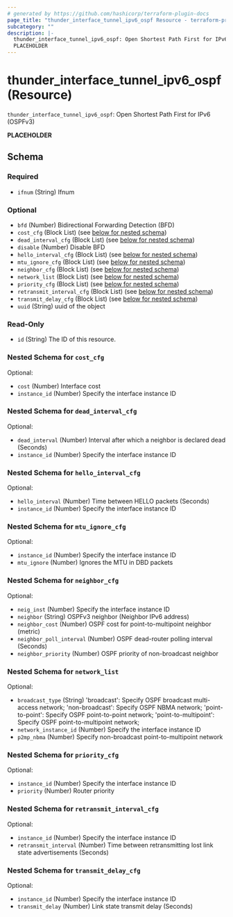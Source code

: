 ```yaml
---
# generated by https://github.com/hashicorp/terraform-plugin-docs
page_title: "thunder_interface_tunnel_ipv6_ospf Resource - terraform-provider-thunder"
subcategory: ""
description: |-
  thunder_interface_tunnel_ipv6_ospf: Open Shortest Path First for IPv6 (OSPFv3)
  PLACEHOLDER
---
```


# thunder_interface_tunnel_ipv6_ospf (Resource)

`thunder_interface_tunnel_ipv6_ospf`: Open Shortest Path First for IPv6 (OSPFv3)

__PLACEHOLDER__



<!-- schema generated by tfplugindocs -->
## Schema

### Required

- `ifnum` (String) Ifnum

### Optional

- `bfd` (Number) Bidirectional Forwarding Detection (BFD)
- `cost_cfg` (Block List) (see [below for nested schema](#nestedblock--cost_cfg))
- `dead_interval_cfg` (Block List) (see [below for nested schema](#nestedblock--dead_interval_cfg))
- `disable` (Number) Disable BFD
- `hello_interval_cfg` (Block List) (see [below for nested schema](#nestedblock--hello_interval_cfg))
- `mtu_ignore_cfg` (Block List) (see [below for nested schema](#nestedblock--mtu_ignore_cfg))
- `neighbor_cfg` (Block List) (see [below for nested schema](#nestedblock--neighbor_cfg))
- `network_list` (Block List) (see [below for nested schema](#nestedblock--network_list))
- `priority_cfg` (Block List) (see [below for nested schema](#nestedblock--priority_cfg))
- `retransmit_interval_cfg` (Block List) (see [below for nested schema](#nestedblock--retransmit_interval_cfg))
- `transmit_delay_cfg` (Block List) (see [below for nested schema](#nestedblock--transmit_delay_cfg))
- `uuid` (String) uuid of the object

### Read-Only

- `id` (String) The ID of this resource.

<a id="nestedblock--cost_cfg"></a>
### Nested Schema for `cost_cfg`

Optional:

- `cost` (Number) Interface cost
- `instance_id` (Number) Specify the interface instance ID


<a id="nestedblock--dead_interval_cfg"></a>
### Nested Schema for `dead_interval_cfg`

Optional:

- `dead_interval` (Number) Interval after which a neighbor is declared dead (Seconds)
- `instance_id` (Number) Specify the interface instance ID


<a id="nestedblock--hello_interval_cfg"></a>
### Nested Schema for `hello_interval_cfg`

Optional:

- `hello_interval` (Number) Time between HELLO packets (Seconds)
- `instance_id` (Number) Specify the interface instance ID


<a id="nestedblock--mtu_ignore_cfg"></a>
### Nested Schema for `mtu_ignore_cfg`

Optional:

- `instance_id` (Number) Specify the interface instance ID
- `mtu_ignore` (Number) Ignores the MTU in DBD packets


<a id="nestedblock--neighbor_cfg"></a>
### Nested Schema for `neighbor_cfg`

Optional:

- `neig_inst` (Number) Specify the interface instance ID
- `neighbor` (String) OSPFv3 neighbor (Neighbor IPv6 address)
- `neighbor_cost` (Number) OSPF cost for point-to-multipoint neighbor (metric)
- `neighbor_poll_interval` (Number) OSPF dead-router polling interval (Seconds)
- `neighbor_priority` (Number) OSPF priority of non-broadcast neighbor


<a id="nestedblock--network_list"></a>
### Nested Schema for `network_list`

Optional:

- `broadcast_type` (String) 'broadcast': Specify OSPF broadcast multi-access network; 'non-broadcast': Specify OSPF NBMA network; 'point-to-point': Specify OSPF point-to-point network; 'point-to-multipoint': Specify OSPF point-to-multipoint network;
- `network_instance_id` (Number) Specify the interface instance ID
- `p2mp_nbma` (Number) Specify non-broadcast point-to-multipoint network


<a id="nestedblock--priority_cfg"></a>
### Nested Schema for `priority_cfg`

Optional:

- `instance_id` (Number) Specify the interface instance ID
- `priority` (Number) Router priority


<a id="nestedblock--retransmit_interval_cfg"></a>
### Nested Schema for `retransmit_interval_cfg`

Optional:

- `instance_id` (Number) Specify the interface instance ID
- `retransmit_interval` (Number) Time between retransmitting lost link state advertisements (Seconds)


<a id="nestedblock--transmit_delay_cfg"></a>
### Nested Schema for `transmit_delay_cfg`

Optional:

- `instance_id` (Number) Specify the interface instance ID
- `transmit_delay` (Number) Link state transmit delay (Seconds)


